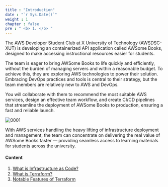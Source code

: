 ```yaml
---
title : "Introduction"
date : "`r Sys.Date()`"
weight : 1
chapter : false
pre : " <b> 1. </b> "
---
```


The AWS Developer Student Club at X University of Technology (AWSDSC-XUT) is developing an containerized API application called AWSome Books, designed to make accessing instructional resources easier for students.

The team is eager to bring AWSome Books to life quickly and efficiently, without the burden of managing servers and within a reasonable budget. To achieve this, they are exploring AWS technologies to power their solution. Embracing DevOps practices and tools is central to their strategy, but the team members are relatively new to AWS and DevOps.

You will collaborate with them to recommend the most suitable AWS services, design an effective team workflow, and create CI/CD pipelines that streamline the deployment of AWSome Books to production, ensuring a fast and reliable launch.

![0001](/images/1/0001.png?featherlight=false&width=30pc)

With AWS services handling the heavy lifting of infrastructure deployment and management, the team can concentrate on delivering the real value of AWSome Books faster — providing seamless access to learning materials for students across the university.

#### Content

1. [What is Infrastructure as Code?](1-what-is-infrastructure-as-code)
2. [What is Terraform?](./2-what-is-terraform/)
3. [Notable Features of Terraform](3-notable-features-of-terraform)
<!-- need to remove parenthesis for path in Hugo 0.88.1 for Windows-->
